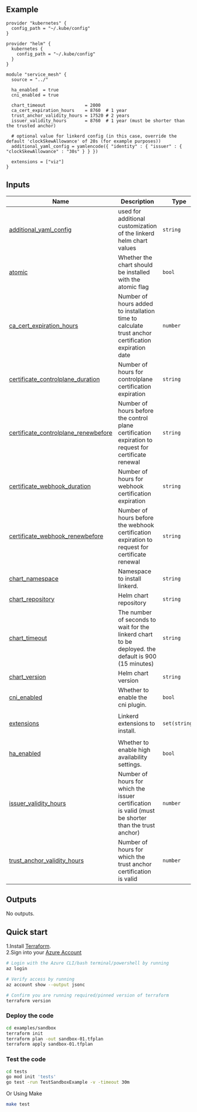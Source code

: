 <!-- BEGIN_TF_DOCS -->


## Example

```hcl
provider "kubernetes" {
  config_path = "~/.kube/config"
}

provider "helm" {
  kubernetes {
    config_path = "~/.kube/config"
  }
}

module "service_mesh" {
  source = "../"

  ha_enabled  = true
  cni_enabled = true

  chart_timeout               = 2000
  ca_cert_expiration_hours    = 8760  # 1 year
  trust_anchor_validity_hours = 17520 # 2 years
  issuer_validity_hours       = 8760  # 1 year (must be shorter than the trusted anchor)

  # optional value for linkerd config (in this case, override the default 'clockSkewAllowance' of 20s (for example purposes))
  additional_yaml_config = yamlencode({ "identity" : { "issuer" : { "clockSkewAllowance" : "30s" } } })

  extensions = ["viz"]
}
```

## Inputs

| Name | Description | Type | Default | Required |
|------|-------------|------|---------|:--------:|
| <a name="input_additional_yaml_config"></a> [additional\_yaml\_config](#input\_additional\_yaml\_config) | used for additional customization of the linkerd helm chart values | `string` | `""` | no |
| <a name="input_atomic"></a> [atomic](#input\_atomic) | Whether the chart should be installed with the atomic flag | `bool` | `true` | no |
| <a name="input_ca_cert_expiration_hours"></a> [ca\_cert\_expiration\_hours](#input\_ca\_cert\_expiration\_hours) | Number of hours added to installation time to calculate trust anchor certification expiration date | `number` | `8760` | no |
| <a name="input_certificate_controlplane_duration"></a> [certificate\_controlplane\_duration](#input\_certificate\_controlplane\_duration) | Number of hours for controlplane certification expiration | `string` | `"1440h0m0s"` | no |
| <a name="input_certificate_controlplane_renewbefore"></a> [certificate\_controlplane\_renewbefore](#input\_certificate\_controlplane\_renewbefore) | Number of hours before the control plane certification expiration to request for certificate renewal | `string` | `"48h0m0s"` | no |
| <a name="input_certificate_webhook_duration"></a> [certificate\_webhook\_duration](#input\_certificate\_webhook\_duration) | Number of hours for webhook certification expiration | `string` | `"1440h0m0s"` | no |
| <a name="input_certificate_webhook_renewbefore"></a> [certificate\_webhook\_renewbefore](#input\_certificate\_webhook\_renewbefore) | Number of hours before the webhook certification expiration to request for certificate renewal | `string` | `"48h0m0s"` | no |
| <a name="input_chart_namespace"></a> [chart\_namespace](#input\_chart\_namespace) | Namespace to install linkerd. | `string` | `"linkerd"` | no |
| <a name="input_chart_repository"></a> [chart\_repository](#input\_chart\_repository) | Helm chart repository | `string` | `"https://helm.linkerd.io/stable"` | no |
| <a name="input_chart_timeout"></a> [chart\_timeout](#input\_chart\_timeout) | The number of seconds to wait for the linkerd chart to be deployed. the default is 900 (15 minutes) | `string` | `"900"` | no |
| <a name="input_chart_version"></a> [chart\_version](#input\_chart\_version) | Helm chart version | `string` | `"2.11.1"` | no |
| <a name="input_cni_enabled"></a> [cni\_enabled](#input\_cni\_enabled) | Whether to enable the cni plugin. | `bool` | `true` | no |
| <a name="input_extensions"></a> [extensions](#input\_extensions) | Linkerd extensions to install. | `set(string)` | <pre>[<br>  "viz"<br>]</pre> | no |
| <a name="input_ha_enabled"></a> [ha\_enabled](#input\_ha\_enabled) | Whether to enable high availability settings. | `bool` | `true` | no |
| <a name="input_issuer_validity_hours"></a> [issuer\_validity\_hours](#input\_issuer\_validity\_hours) | Number of hours for which the issuer certification is valid (must be shorter than the trust anchor) | `number` | `8760` | no |
| <a name="input_trust_anchor_validity_hours"></a> [trust\_anchor\_validity\_hours](#input\_trust\_anchor\_validity\_hours) | Number of hours for which the trust anchor certification is valid | `number` | `17520` | no |

## Outputs

No outputs.



## Quick start

1.Install [Terraform](https://learn.hashicorp.com/tutorials/terraform/install-cli).\
2.Sign into your [Azure Account](https://docs.microsoft.com/en-us/cli/azure/authenticate-azure-cli?view=azure-cli-latest)

```bash
# Login with the Azure CLI/bash terminal/powershell by running
az login

# Verify access by running
az account show --output jsonc

# Confirm you are running required/pinned version of terraform
terraform version
```

### Deploy the code

```bash
cd examples/sandbox
terraform init
terraform plan -out sandbox-01.tfplan
terraform apply sandbox-01.tfplan
```

### Test the code

```bash
cd tests
go mod init 'tests'
go test -run TestSandboxExample -v -timeout 30m
```

Or Using Make

```bash
make test
```
<!-- END_TF_DOCS -->